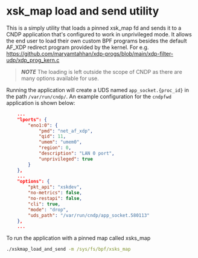 # xsk_map load and send utility

This is a simply utility that loads a pinned xsk_map fd and sends it to
a CNDP application that's configured to work in unprivileged mode. It
allows the end user to load their own custom BPF programs besides the
default AF_XDP redirect program provided by the kernel.
For e.g. https://github.com/maryamtahhan/xdp-progs/blob/main/xdp-filter-udp/xdp_prog_kern.c

> **_NOTE_** The loading is left outside the scope of CNDP as there are
many options available for use.

Running the application will create a UDS named `app_socket.{proc_id}`
in the path `/var/run/cndp/`. An example configuration for the `cndpfwd`
application is shown below:

```json
    ...
    "lports": {
        "eno1:0": {
            "pmd": "net_af_xdp",
            "qid": 11,
            "umem": "umem0",
            "region": 0,
            "description": "LAN 0 port",
            "unprivileged": true
        }
    },
    ...
    "options": {
        "pkt_api": "xskdev",
        "no-metrics": false,
        "no-restapi": false,
        "cli": true,
        "mode": "drop",
        "uds_path": "/var/run/cndp/app_socket.580113"
    },
    ...
```

To run the application with a pinned map called xsks_map

```cmd
./xskmap_load_and_send -m /sys/fs/bpf/xsks_map
```
